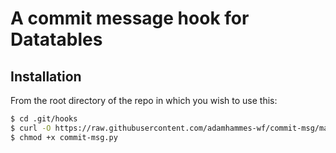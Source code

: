 # A commit message hook for Datatables

## Installation

From the root directory of the repo in which you wish to use this:

```bash
$ cd .git/hooks
$ curl -O https://raw.githubusercontent.com/adamhammes-wf/commit-msg/master/commit-msg.py
$ chmod +x commit-msg.py
```
